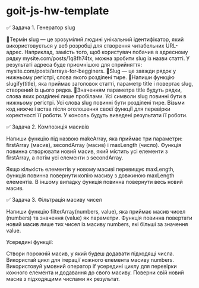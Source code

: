 # goit-js-hw-template

✅ Задача 1. Генератор slug

📌Термін slug — це зрозумілий людині унікальний ідентифікатор, який
використовується у веб розробці для створення читабельних URL-адрес. Наприклад,
замість того, щоб користувач побачив в адресному рядку
mysite.com/posts/1q8fh74tx, можна зробити slug із назви статті. У результаті
адреса буде приємнішою для сприйняття: mysite.com/posts/arrays-for-begginers.
📌Slug — це завжди рядок у нижньому регістрі, слова якого розділені тире.
📌Напиши функцію slugify(title), яка приймає заголовок статті, параметр title і
повертає slug, створений із цього рядка. 📌Значенням параметра title будуть
рядки, слова яких розділені лише пробілами. Усі символи slug повинні бути в
нижньому регістрі. Усі слова slug повинні бути розділені тире. Візьми код нижче
і встав після оголошення своєї функції для перевірки коректності її роботи. У
консоль будуть виведені результати її роботи.

✅ Задача 2. Композиція масивів

Напиши функцію під назвою makeArray, яка приймає три параметри: firstArray
(масив), secondArray (масив) і maxLength (число). Функція повинна створювати
новий масив, який містить усі елементи з firstArray, а потім усі елементи з
secondArray.

Якщо кількість елементів у новому масиві перевищує maxLength, функція повинна
повернути копію масиву з довжиною maxLength елементів. В іншому випадку функція
повинна повернути весь новий масив.

✅ Задача 3. Фільтрація масиву чисел

Напиши функцію filterArray(numbers, value), яка приймає масив чисел (numbers) та
значення (value) як параметри. Функція повинна повертати новий масив лише тих
чисел із масиву numbers, які більші за значення value.

Усередині функції:

Створи порожній масив, у який будеш додавати підходящі числа. Використай цикл
для ітерації кожного елемента масиву numbers. Використовуй умовний оператор if
усередині циклу для перевірки кожного елемента и додавання до свого масиву.
Поверни свій новий масив з підходящими числами як результат.
